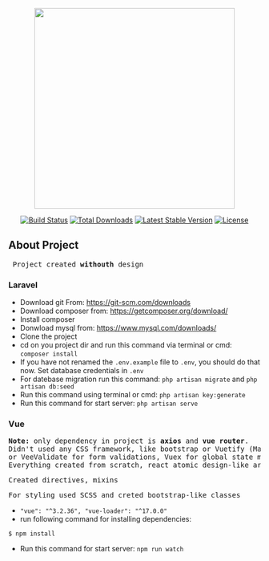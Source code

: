 <p align="center"><a href="https://laravel.com" target="_blank"><img src="https://raw.githubusercontent.com/laravel/art/master/logo-lockup/5%20SVG/2%20CMYK/1%20Full%20Color/laravel-logolockup-cmyk-red.svg" width="400"></a></p>

<p align="center">
<a href="https://travis-ci.org/laravel/framework"><img src="https://travis-ci.org/laravel/framework.svg" alt="Build Status"></a>
<a href="https://packagist.org/packages/laravel/framework"><img src="https://img.shields.io/packagist/dt/laravel/framework" alt="Total Downloads"></a>
<a href="https://packagist.org/packages/laravel/framework"><img src="https://img.shields.io/packagist/v/laravel/framework" alt="Latest Stable Version"></a>
<a href="https://packagist.org/packages/laravel/framework"><img src="https://img.shields.io/packagist/l/laravel/framework" alt="License"></a>
</p>


## About Project

<pre> Project created <b>withouth</b> design </pre>

### Laravel
- Download git From: https://git-scm.com/downloads
- Download composer from: https://getcomposer.org/download/
- Install composer
- Donwload mysql from: https://www.mysql.com/downloads/
- Clone the project
- cd on you project dir and run this command via terminal or cmd: `composer install`
- If you have not renamed the `.env.example` file to `.env`, you should do that now. Set database credentials in `.env`
- For datebase migration run this command: `php artisan migrate` and `php artisan db:seed`
- Run this command using terminal or cmd: `php artisan key:generate`
- Run this command for start server: `php artisan serve`

### Vue
<pre>
<b>Note:</b> only dependency in project is <b>axios</b> and <b>vue router</b>. <br/>Didn't used any CSS framework, like bootstrap or Vuetify (Material Design Framework), </br>or VeeValidate for form validations, Vuex for global state management. <br />Everything created from scratch, react atomic design-like architecture.
</pre>
<pre>Created directives, mixins</pre>
<pre>For styling used SCSS and creted bootstrap-like classes</pre>
- `"vue": "^3.2.36", "vue-loader": "^17.0.0"`
- run following command for installing dependencies:
```
$ npm install
```
- Run this command for start server: `npm run watch`
